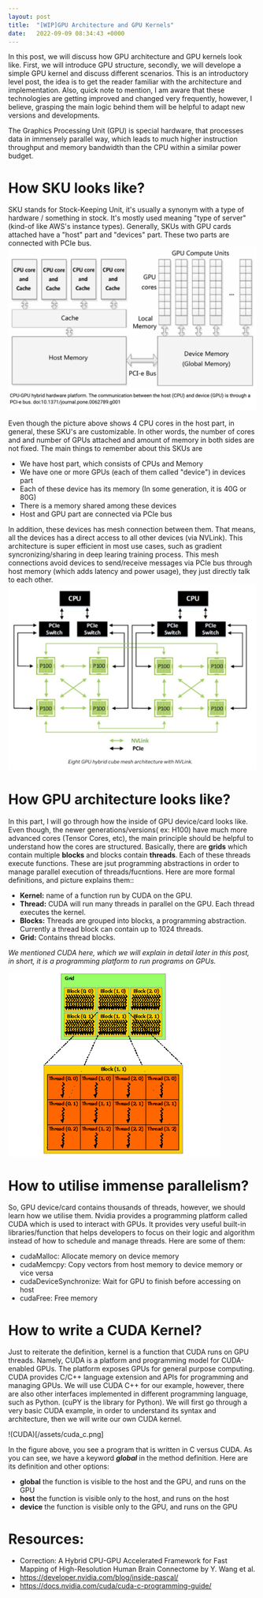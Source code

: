 ```yaml
---
layout: post
title:  "[WIP]GPU Architecture and GPU Kernels"
date:   2022-09-09 08:34:43 +0000
---
```

In this post, we will discuss how GPU architecture and GPU kernels look like. First, we will introduce GPU structure, secondly, we will develope a simple GPU kernel and discuss different scenarios. This is an introductory level post, the idea is to get the reader familiar with the architecture and implementation. Also, quick note to mention, I am aware that these technologies are getting improved and changed very frequently, however, I believe, grasping the main logic behind them will be helpful to adapt new versions and developments.  

The Graphics Processing Unit (GPU) is special hardware, that processes data in immensely parallel way, which leads to much higher instruction throughput and memory bandwidth than the CPU within a similar power budget.

# How SKU looks like?

SKU stands for Stock-Keeping Unit, it's usually a synonym with a type of hardware / something in stock. It's mostly used meaning "type of server" (kind-of like AWS's instance types). Generally, SKUs with GPU cards attached have a "host" part and "devices" part. These two parts are connected with PCIe bus.  
![GPU-CPU hybrid platform](/assets/gpu-cpu-hybrid.png)
 
Even though the picture above shows 4 CPU cores in the host part, in general, these SKU's are customizable. In other words, the number of cores and and number of GPUs attached and amount of memory in both sides are not fixed. The main things to remember about this SKUs are

 - We have host part, which consists of CPUs and Memory
 - We have one or more GPUs (each of them called "device") in devices part
 - Each of these device has its memory (In some generation, it is 40G or 80G)
 - There is a memory shared among these devices
 - Host and GPU part are connected via PCIe bus

In addition, these devices has mesh connection between them. That means, all the devices has a direct access to all other devices (via NVLink). This architecture is super efficient in most use cases, such as gradient syncronizing/sharing in deep learing training process. This mesh connections avoid devices to send/receive messages via PCIe bus through host memory (which adds latency and power usage), they just directly talk to each other.
![mesh-connection](/assets/mesh.png) 

# How GPU architecture looks like?

In this part, I will go through how the inside of GPU device/card looks like. Even though, the newer generations/versions( ex: H100) have much more advanced cores (Tensor Cores, etc), the main principle should be helpful to understand how the cores are structured. Basically, there are __grids__ which contain multiple __blocks__ and blocks contain __threads__. Each of these threads execute functions. These are jsut programming abstractions in order to manage parallel execution of threads/fucntions. Here are more formal definitions, and picture explains them::

 - **Kernel:** name of a function run by CUDA on the GPU.
 - **Thread:** CUDA will run many threads in parallel on the GPU. Each thread executes the kernel.
 - **Blocks:** Threads are grouped into blocks, a programming abstraction. Currently a thread block can contain up to 1024 threads.
 - **Grid:** Contains thread blocks.

_We mentioned CUDA here, which we will explain in detail later in this post, in short, it is a programming platform to run programs on GPUs._


![grid](/assets/grid.png)


# How to utilise immense parallelism?

So, GPU device/card contains thousands of threads, however, we should learn how we utilise them. Nvidia provides a programming platform called CUDA which is used to interact with GPUs. It provides very useful built-in libraries/function that helps developers to focus on their logic and algorithm instead of how to schedule and manage threads. Here are some of them:

 - cudaMalloc: Allocate memory on device memory
 - cudaMemcpy: Copy vectors from host memory to device memory or vice versa
 - cudaDeviceSynchronize: Wait for GPU to finish before accessing on host	 
 - cudaFree: Free memory

# How to write a CUDA Kernel?


Just to reiterate the definition, kernel is a function that CUDA runs on GPU threads. Namely, CUDA is a platform and programming model for CUDA-enabled GPUs. The platform exposes GPUs for general purpose computing. CUDA provides C/C++ language extension and APIs for programming and managing GPUs. We will use CUDA C++ for our example, however, there are also other interfaces implemented in different programming language, such as Python. (cuPY is the library for Python). 
We will first go through a very basic CUDA example, in order to understand its syntax and architecture, then we will write our own CUDA kernel.


!(CUDA)[/assets/cuda_c.png]
   

In the figure above, you see a program that is written in C versus CUDA. As you can see, we have a keyword *__global__* in the method definition. Here are its definition and other options:

 - **__global__**   the function is visible to the host and the GPU, and runs on the GPU
 - **__host__**   the function is visible only to the host, and runs on the host
 - **__device__**   the function is visible only to the GPU, and runs on the GPU


# Resources:
 - Correction: A Hybrid CPU-GPU Accelerated Framework for Fast Mapping of High-Resolution Human Brain Connectome by Y. Wang et al. 
 - https://developer.nvidia.com/blog/inside-pascal/
 - https://docs.nvidia.com/cuda/cuda-c-programming-guide/
